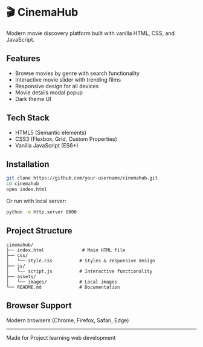 # 🎬 CinemaHub

Modern movie discovery platform built with vanilla HTML, CSS, and JavaScript.

## Features

- Browse movies by genre with search functionality
- Interactive movie slider with trending films
- Responsive design for all devices
- Movie details modal popup
- Dark theme UI

## Tech Stack

- HTML5 (Semantic elements)
- CSS3 (Flexbox, Grid, Custom Properties)
- Vanilla JavaScript (ES6+)

## Installation

```bash
git clone https://github.com/your-username/cinemahub.git
cd cinemahub
open index.html
```

Or run with local server:
```bash
python -m http.server 8000
```

## Project Structure

```
cinemahub/
├── index.html              # Main HTML file
├── css/
│   └── style.css          # Styles & responsive design
├── js/
│   └── script.js          # Interactive functionality
├── assets/
│   └── images/            # Local images
└── README.md              # Documentation
```

## Browser Support

Modern browsers (Chrome, Firefox, Safari, Edge)

---

Made for Project learning web development
